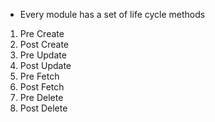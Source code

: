 * Every module has a set of life cycle methods
1. Pre Create
2. Post Create
3. Pre Update
4. Post Update
5. Pre Fetch
6. Post Fetch
7. Pre Delete
8. Post Delete